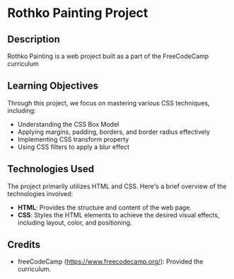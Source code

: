# Rothko Painting Project

## Description

Rothko Painting is a web project built as a part of the FreeCodeCamp curriculum

## Learning Objectives

Through this project, we focus on mastering various CSS techniques, including:

- Understanding the CSS Box Model
- Applying margins, padding, borders, and border radius effectively
- Implementing CSS transform property
- Using CSS filters to apply a blur effect

## Technologies Used

The project primarily utilizes HTML and CSS. Here's a brief overview of the technologies involved:

- **HTML**: Provides the structure and content of the web page.
- **CSS**: Styles the HTML elements to achieve the desired visual effects, including layout, color, and positioning.

## Credits

- freeCodeCamp (https://www.freecodecamp.org/): Provided the curriculum.

